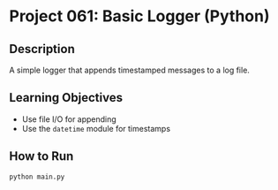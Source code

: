 # Project 061: Basic Logger (Python)

## Description
A simple logger that appends timestamped messages to a log file.

## Learning Objectives
- Use file I/O for appending
- Use the `datetime` module for timestamps

## How to Run
```
python main.py
```
